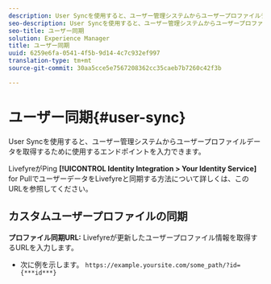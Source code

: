 ```yaml
---
description: User Syncを使用すると、ユーザー管理システムからユーザープロファイルデータを取得するために使用するエンドポイントを入力できます。
seo-description: User Syncを使用すると、ユーザー管理システムからユーザープロファイルデータを取得するために使用するエンドポイントを入力できます。
seo-title: ユーザー同期
solution: Experience Manager
title: ユーザー同期
uuid: 6259e6fa-0541-4f5b-9d14-4c7c932ef997
translation-type: tm+mt
source-git-commit: 30aa5cce5e7567208362cc35caeb7b7260c42f3b

---
```



# ユーザー同期{#user-sync}

User Syncを使用すると、ユーザー管理システムからユーザープロファイルデータを取得するために使用するエンドポイントを入力できます。

LivefyreがPing **[!UICONTROL Identity Integration > Your Identity Service]** for PullでユーザーデータをLivefyreと同期する方法について詳しくは、このURLを参照してください。

## カスタムユーザープロファイルの同期

**プロファイル同期URL:** Livefyreが更新したユーザープロファイル情報を取得するURLを入力します。
* 次に例を示します。 `https://example.yoursite.com/some_path/?id={***id***}`

